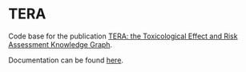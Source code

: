 # TERA
Code base for the publication [TERA: the Toxicological Effect and Risk Assessment Knowledge Graph](https://arxiv.org/abs/1908.10128). 

Documentation can be found [here](https://erik-bm.github.io/TERA/).


